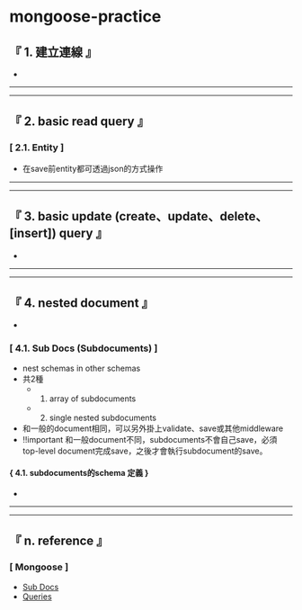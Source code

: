# mongoose-practice

## 『 1. 建立連線 』
- 

<hr>
<hr>

## 『 2. basic read query 』
### [ 2.1. Entity ]
- 在save前entity都可透過json的方式操作

<hr>
<hr>

## 『 3. basic update (create、update、delete、[insert]) query 』
- 

<hr>
<hr>

## 『 4. nested document 』
- 
### [ 4.1. Sub Docs (Subdocuments) ]
- nest schemas in other schemas
- 共2種
    - 1. array of subdocuments
    - 2. single nested subdocuments
- 和一般的document相同，可以另外掛上validate、save或其他middleware
- !!important 和一般document不同，subdocuments不會自己save，必須top-level document完成save，之後才會執行subdocument的save。
#### { 4.1. subdocuments的schema 定義 }
- 

<hr>
<hr>

## 『 n. reference 』
### [ Mongoose ]
- [Sub Docs](http://mongoosejs.com/docs/subdocs.html)
- [Queries](http://mongoosejs.com/docs/queries.html)

